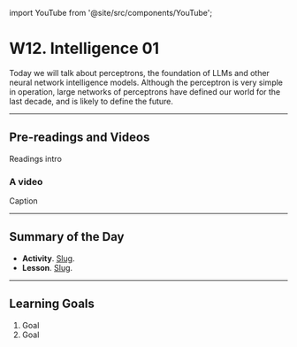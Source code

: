 import YouTube from '@site/src/components/YouTube';

# W12. Intelligence 01
Today we will talk about perceptrons, the foundation of LLMs and other neural network intelligence models. Although the perceptron is very simple in operation, large networks of perceptrons have defined our world for the last decade, and is likely to define the future.


---
## Pre-readings and Videos
Readings intro

### A video
<YouTube id="id" />
Caption


---
## Summary of the Day

- **Activity**. [Slug](/docs/teaching/activities/LINK.md).
- **Lesson**. [Slug](/docs/teaching/lessons/LINK.md).

---
## Learning Goals
1. Goal
2. Goal
